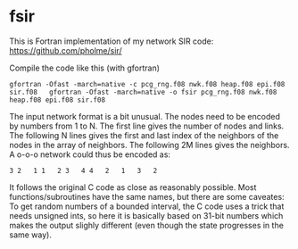 # fsir
This is Fortran implementation of my network SIR code: https://github.com/pholme/sir/

Compile the code like this (with gfortran)

`gfortran -Ofast -march=native -c pcg_rng.f08 nwk.f08 heap.f08 epi.f08 sir.f08  
gfortran -Ofast -march=native -o fsir pcg_rng.f08 nwk.f08 heap.f08 epi.f08 sir.f08`

The input network format is a bit unusual. The nodes need to be encoded by numbers from 1 to N. The first line gives the number of nodes and links. The following N lines gives the first and last index of the neighbors of the nodes in the array of neighbors. The following 2M lines gives the neighbors. A o-o-o network could thus be encoded as:

`3 2  
1 1  
2 3  
4 4  
2  
1  
3  
2`

It follows the original C code as close as reasonably possible. Most functions/subroutines have the same names, but there are some caveates: To get random numbers of a bounded interval, the C code uses a trick that needs unsigned ints, so here it is basically based on 31-bit numbers which makes the output slighly different (even though the state progresses in the same way).
